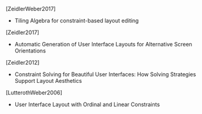 
[ZeidlerWeber2017]
- Tiling Algebra for constraint-based layout editing

[Zeidler2017]
- Automatic Generation of User Interface Layouts
for Alternative Screen Orientations

[Zeidler2012]
- Constraint Solving for Beautiful User Interfaces:
How Solving Strategies Support Layout Aesthetics

[LutterothWeber2006]
- User Interface Layout with Ordinal and Linear Constraints

